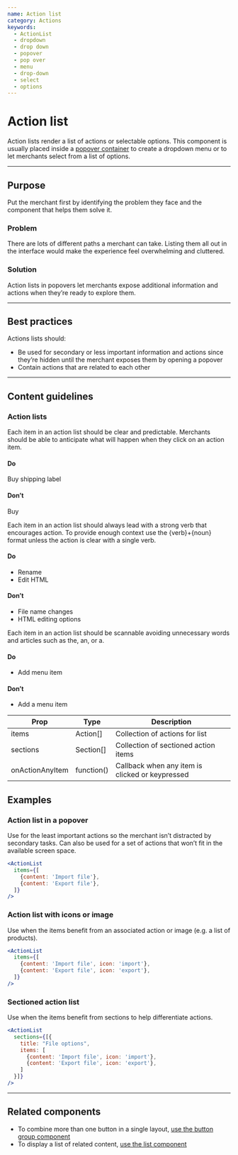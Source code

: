 ```yaml
---
name: Action list
category: Actions
keywords:
  - ActionList
  - dropdown
  - drop down
  - popover
  - pop over
  - menu
  - drop-down
  - select
  - options
---
```


# Action list

Action lists render a list of actions or selectable options. This component is usually placed inside a [popover container](/components/overlays/popover) to create a dropdown menu or to let merchants select from a list of options.

---

## Purpose

Put the merchant first by identifying the problem they face and the component that helps them solve it.

### Problem

There are lots of different paths a merchant can take. Listing them all out in the interface would make the experience feel overwhelming and cluttered.

### Solution

Action lists in popovers let merchants expose additional information and actions when they’re ready to explore them.

---

## Best practices

Actions lists should:

* Be used for secondary or less important information and actions since they’re hidden until the merchant exposes them by opening a popover
* Contain actions that are related to each other

---

## Content guidelines

### Action lists

Each item in an action list should be clear and predictable. Merchants should be able to anticipate what will happen when they click on an action item.

<!-- usagelist -->

#### Do
Buy shipping label

#### Don’t
Buy

<!-- end -->

Each item in an action list should always lead with a strong verb that encourages action. To provide enough context use the {verb}+{noun} format unless the action is clear with a single verb.

<!-- usagelist -->

#### Do
- Rename
- Edit HTML

#### Don’t
- File name changes
- HTML editing options

<!-- end -->

Each item in an action list should be scannable avoiding unnecessary words and articles such as the, an, or a.

<!-- usagelist -->

#### Do
- Add menu item

#### Don’t
- Add a menu item

<!-- end -->

| Prop | Type | Description |
| ---- | ---- | ----------- |
| items | Action[] | Collection of actions for list |
| sections | Section[] | Collection of sectioned action items |
| onActionAnyItem | function() | Callback when any item is clicked or keypressed |

## Examples

### Action list in a popover

Use for the least important actions so the merchant isn’t distracted by secondary tasks. Can also be used for a set of actions that won’t fit in the available screen space.

```jsx
<ActionList
  items={[
    {content: 'Import file'},
    {content: 'Export file'},
  ]}
/>
```

### Action list with icons or image

Use when the items benefit from an associated action or image (e.g. a list of products).

```jsx
<ActionList
  items={[
    {content: 'Import file', icon: 'import'},
    {content: 'Export file', icon: 'export'},
  ]}
/>
```

### Sectioned action list

Use when the items benefit from sections to help differentiate actions.

```jsx
<ActionList
  sections={[{
    title: "File options",
    items: [
      {content: 'Import file', icon: 'import'},
      {content: 'Export file', icon: 'export'},
    ]
  }]}
/>
```
---

## Related components

* To combine more than one button in a single layout, [use the button group component](/components/actions/button-group)
* To display a list of related content, [use the list component](/components/lists/list)
